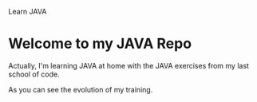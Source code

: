 Learn JAVA


# Welcome to my JAVA Repo

Actually, I'm learning JAVA at home with the JAVA exercises from my last school of code.

As you can see the evolution of my training.
